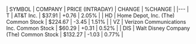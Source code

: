 ﻿
| SYMBOL | COMPANY | PRICE (INTRADAY) | CHANGE | %CHANGE |
|---
| T | AT&T Inc. | $37.91 | +0.76 | 2.05% |
| HD | Home Depot, Inc. (The) Common Stock | $224.67 | -3.45 | 1.51% |
| VZ | Verizon Communications Inc. Common Stock | $60.29 | +0.31 | 0.52% |
| DIS | Walt Disney Company (The) Common Stock | $132.27 | -1.03 | 0.77% |

